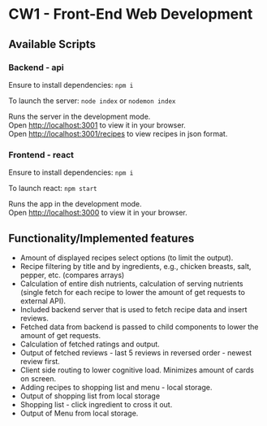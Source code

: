 # CW1 - Front-End Web Development

## Available Scripts

### Backend - api

Ensure to install dependencies:
`npm i`

To launch the server:
`node index` or `nodemon index`

Runs the server in the development mode.\
Open [http://localhost:3001](http://localhost:3001) to view it in your browser.\
Open [http://localhost:3001/recipes](http://localhost:3001/recipes) to view recipes in json format.

### Frontend - react

Ensure to install dependencies:
`npm i`

To launch react:
`npm start`

Runs the app in the development mode.\
Open [http://localhost:3000](http://localhost:3000) to view it in your browser.

## Functionality/Implemented features

- Amount of displayed recipes select options (to limit the output).
- Recipe filtering by title and by ingredients, e.g., chicken breasts, salt, pepper, etc. (compares arrays)
- Calculation of entire dish nutrients, calculation of serving nutrients (single fetch for each recipe to lower the amount of get requests to external API).
- Included backend server that is used to fetch recipe data and insert reviews.
- Fetched data from backend is passed to child components to lower the amount of get requests.
- Calculation of fetched ratings and output.
- Output of fetched reviews - last 5 reviews in reversed order - newest review first.
- Client side routing to lower cognitive load. Minimizes amount of cards on screen.
- Adding recipes to shopping list and menu - local storage.
- Output of shopping list from local storage
- Shopping list - click ingredient to cross it out.
- Output of Menu from local storage.
